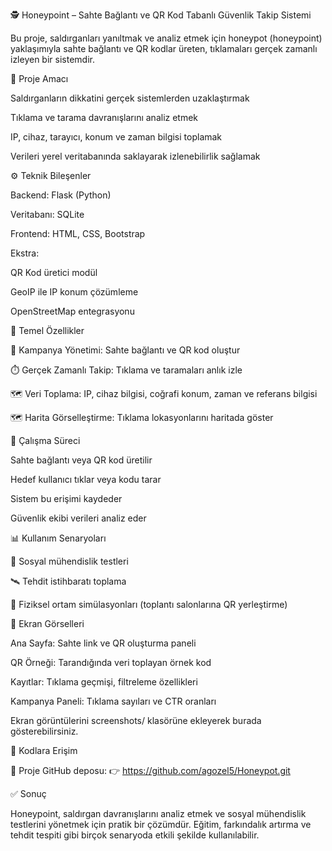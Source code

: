 🕵️ Honeypoint – Sahte Bağlantı ve QR Kod Tabanlı Güvenlik Takip Sistemi

Bu proje, saldırganları yanıltmak ve analiz etmek için honeypot (honeypoint) yaklaşımıyla sahte bağlantı ve QR kodlar üreten, tıklamaları gerçek zamanlı izleyen bir sistemdir.

🎯 Proje Amacı

Saldırganların dikkatini gerçek sistemlerden uzaklaştırmak

Tıklama ve tarama davranışlarını analiz etmek

IP, cihaz, tarayıcı, konum ve zaman bilgisi toplamak

Verileri yerel veritabanında saklayarak izlenebilirlik sağlamak

⚙️ Teknik Bileşenler

Backend: Flask (Python)

Veritabanı: SQLite

Frontend: HTML, CSS, Bootstrap

Ekstra:

QR Kod üretici modül

GeoIP ile IP konum çözümleme

OpenStreetMap entegrasyonu

🚀 Temel Özellikler

📌 Kampanya Yönetimi: Sahte bağlantı ve QR kod oluştur

⏱️ Gerçek Zamanlı Takip: Tıklama ve taramaları anlık izle

🗺️ Veri Toplama: IP, cihaz bilgisi, coğrafi konum, zaman ve referans bilgisi

🗺️ Harita Görselleştirme: Tıklama lokasyonlarını haritada göster

🔄 Çalışma Süreci

Sahte bağlantı veya QR kod üretilir

Hedef kullanıcı tıklar veya kodu tarar

Sistem bu erişimi kaydeder

Güvenlik ekibi verileri analiz eder

📊 Kullanım Senaryoları

🧪 Sosyal mühendislik testleri

🛰️ Tehdit istihbaratı toplama

🏢 Fiziksel ortam simülasyonları (toplantı salonlarına QR yerleştirme)

📸 Ekran Görselleri

Ana Sayfa: Sahte link ve QR oluşturma paneli

QR Örneği: Tarandığında veri toplayan örnek kod

Kayıtlar: Tıklama geçmişi, filtreleme özellikleri

Kampanya Paneli: Tıklama sayıları ve CTR oranları

Ekran görüntülerini screenshots/ klasörüne ekleyerek burada gösterebilirsiniz.

📂 Kodlara Erişim

🔗 Proje GitHub deposu:
👉 https://github.com/agozel5/Honeypot.git

✅ Sonuç

Honeypoint, saldırgan davranışlarını analiz etmek ve sosyal mühendislik testlerini yönetmek için pratik bir çözümdür. Eğitim, farkındalık artırma ve tehdit tespiti gibi birçok senaryoda etkili şekilde kullanılabilir.
